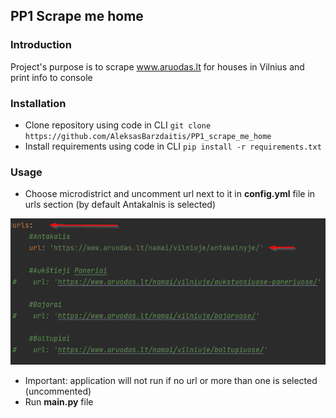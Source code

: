 ## PP1 Scrape me home

### Introduction
Project's purpose is to scrape www.aruodas.lt for houses in Vilnius and print info to console

### Installation

- Clone repository using code in CLI `git clone https://github.com/AleksasBarzdaitis/PP1_scrape_me_home`
- Install requirements using code in CLI `pip install -r requirements.txt`

### Usage

- Choose microdistrict and uncomment url next to it in **config.yml** file in urls section (by default Antakalnis is selected)

![img_1.png](img_1.png)
- Important: application will not run if no url or more than one is selected (uncommented)
- Run **main.py** file


